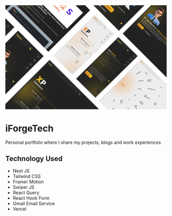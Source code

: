 <img src="/public/assets/images/projects/portfolio.jpg"/>

# iForgeTech

Personal portfolio where I share my projects, blogs and work experiences

## Technology Used

- Next JS
- Tailwind CSS
- Framer Motion
- Swiper JS
- React Query
- React Hook Form
- Gmail Email Service
- Vercel

